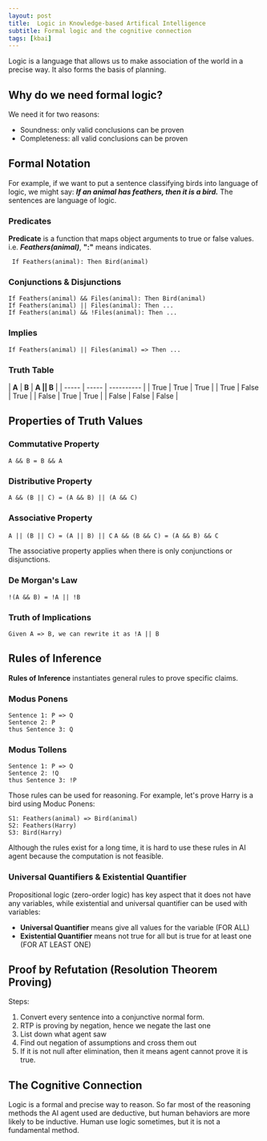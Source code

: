 ```yaml
---
layout: post
title:  Logic in Knowledge-based Artifical Intelligence 
subtitle: Formal logic and the cognitive connection
tags: [kbai]
---
```


Logic is a language that allows us to make association of the world in a precise way. It also forms the basis of planning.

## Why do we need formal logic?
We need it for two reasons:
- Soundness: only valid conclusions can be proven
- Completeness: all valid conclusions can be proven

## Formal Notation
For example, if we want to put a sentence classifying birds into language of logic, we might say: _**If an animal has feathers, then it is a bird.**_ The sentences are language of logic.

### Predicates
**Predicate** is a function that maps object arguments to true or false values. 
i.e. _**Feathers(animal)**_, **":"** means indicates. 

``` If Feathers(animal): Then Bird(animal)```

### Conjunctions & Disjunctions

``` 
If Feathers(animal) && Files(animal): Then Bird(animal)
If Feathers(animal) || Files(animal): Then ...
If Feathers(animal) && !Files(animal): Then ...
```

### Implies
``` 
If Feathers(animal) || Files(animal) => Then ...
```

### Truth Table
| **A** | **B** | **A || B** |
| ----- | ----- | ---------- | 
| True  | True  | True       |
| True  | False | True       |
| False | True  | True       |
| False | False | False      |

## Properties of Truth Values
### Commutative Property
``` A && B = B && A ```
### Distributive Property
``` A && (B || C) = (A && B) || (A && C) ```
### Associative Property
``` A || (B || C) = (A || B) || C ```
``` A && (B && C) = (A && B) && C ```

The associative property applies when there is only conjunctions or disjunctions.
### De Morgan's Law
```!(A && B) = !A || !B```

### Truth of Implications
```Given A => B, we can rewrite it as !A || B```

## Rules of Inference
**Rules of Inference** instantiates general rules to prove specific claims.

### Modus Ponens
```
Sentence 1: P => Q
Sentence 2: P
thus Sentence 3: Q
```

### Modus Tollens
```
Sentence 1: P => Q
Sentence 2: !Q
thus Sentence 3: !P
```
Those rules can be used for reasoning. For example, let's prove Harry is a bird using Moduc Ponens:
```
S1: Feathers(animal) => Bird(animal)
S2: Feathers(Harry)
S3: Bird(Harry)
```
Although the rules exist for a long time, it is hard to use these rules in AI agent because the computation is not feasible.

### Universal Quantifiers & Existential Quantifier
Propositional logic (zero-order logic) has key aspect that it does not have any variables, while existential and universal quantifier can be used with variables:
- **Universal Quantifier** means give all values for the variable (FOR ALL)
- **Existential Quantifier** means not true for all but is true for at least one (FOR AT LEAST ONE)

## Proof by Refutation (Resolution Theorem Proving)
Steps:
1. Convert every sentence into a conjunctive normal form.
2. RTP is proving by negation, hence we negate the last one
3. List down what agent saw
4. Find out negation of assumptions and cross them out
5. If it is not null after elimination, then it means agent cannot prove it is true.

## The Cognitive Connection 
Logic is a formal and precise way to reason. So far most of the reasoning methods the AI agent used are deductive, but human behaviors are more likely to be inductive. Human use logic sometimes, but it is not a fundamental method.


